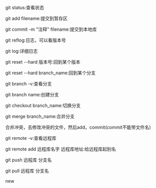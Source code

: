 git status:查看状态

git add filename:提交到暂存区

git commit -m "注释" filename:提交到本地库

git reflog:日志，可以看版本号

git log:详细日志

git reset --hard 版本号:回到某个版本

git reset --hard branch_name:回到某个分支

git branch -v:查看分支

git branch name:创建分支

git checkout branch_name:切换分支

git merge branch_name:合并分支

合并冲突，去修改冲突的文件，然后add，commit(commit不能带文件名)

git remote -v:查看远程库

git remote add 远程库名字 远程库地址:给远程库起别名

git push 远程库 分支名

git pull 远程库 分支名

new 
